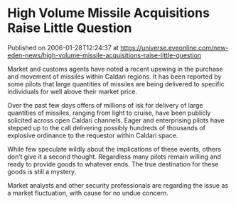 # High Volume Missile Acquisitions Raise Little Question
Published on 2006-01-28T12:24:37 at https://universe.eveonline.com/new-eden-news/high-volume-missile-acquisitions-raise-little-question

Market and customs agents have noted a recent upswing in the purchase and movement of missiles within Caldari regions. It has been reported by some pilots that large quantities of missiles are being delivered to specific individuals for well above their market price. 

Over the past few days offers of millions of isk for delivery of large quantities of missiles, ranging from light to cruise, have been publicly solicited across open Caldari channels. Eager and enterprising pilots have stepped up to the call delivering possibly hundreds of thousands of explosive ordinance to the requestor within Caldari space. 

While few speculate wildly about the implications of these events, others don’t give it a second thought. Regardless many pilots remain willing and ready to provide goods to whatever ends. The true destination for these goods is still a mystery. 

Market analysts and other security professionals are regarding the issue as a market fluctuation, with cause for no undue concern.
